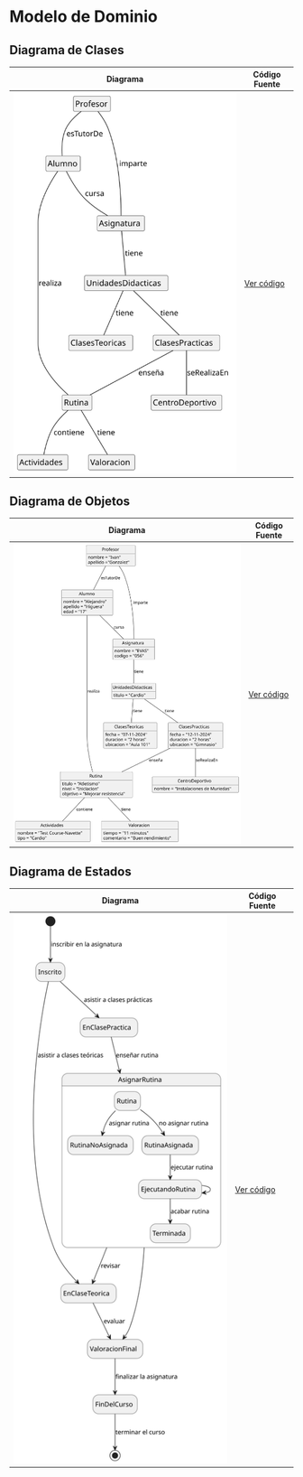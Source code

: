 # Modelo de Dominio
## Diagrama de Clases 
| Diagrama | Código Fuente |
|----------|---------------|
| ![Diagrama de Clases](https://github.com/celiabecerril/24-25-IdSw1-SDR/blob/main/Documentos/Imagenes/DiagramaClases/diagramaClases.svg)| [Ver código](https://github.com/celiabecerril/24-25-IdSw1-SDR/blob/main/Documentos/ModelosUML/evas.puml) |

## Diagrama de Objetos 
| Diagrama | Código Fuente |
|----------|---------------|
| ![Diagrama de Objetos](https://github.com/celiabecerril/24-25-IdSw1-SDR/blob/main/Documentos/Imagenes/DiagramaObjetos/DiagramaObjetos.svg)| [Ver código](https://github.com/celiabecerril/24-25-IdSw1-SDR/blob/main/Documentos/diagramaDeObjetos/diagramaDeObjetos.puml) |

## Diagrama de Estados 
| Diagrama | Código Fuente |
|----------|---------------|
| ![Diagrama de Estados](https://github.com/celiabecerril/24-25-IdSw1-SDR/blob/main/Documentos/Imagenes/DiagramaEstados/diagramaDeEstados.svg)| [Ver código](https://github.com/celiabecerril/24-25-IdSw1-SDR/blob/main/Documentos/diagramaDeEstados/diagramaEstados.puml) |
